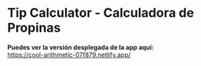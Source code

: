 # Tip Calculator - Calculadora de Propinas

**Puedes ver la versión desplegada de la app aquí:**\
https://cool-arithmetic-07f879.netlify.app/
